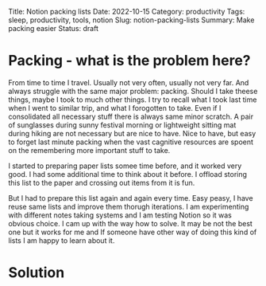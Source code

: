 Title: Notion packing lists
Date: 2022-10-15
Category: productivity
Tags: sleep, productivity, tools, notion
Slug: notion-packing-lists
Summary: Make packing easier
Status: draft

# Packing - what is the problem here?

From time to time I travel. Usually not very often, usually not very far.
And always struggle with the same major problem: packing.
Should I take theese things, maybe I took to much other things.
I try to recall what I took last time when I went to similar trip, and what I forogotten to take.
Even if I consolidated all necessary stuff there is always same minor scratch.
A pair of sunglasses during sunny festival morning or lightweight sitting mat during hiking
are not necessary but are nice to have.
Nice to have, but easy to forget last minute packing when the vast cagnitive resources are spoent on the remembering
more important stuff to take.

I started to preparing paper lists somee time before, and it worked very good.
I had some additional time to think about it before.
I offload storing this list to the paper and crossing out items from it is fun.

But I had to prepare this list again and again every time.
Easy peasy, I have reuse same lists and improve them thorugh iterations.
I am experimenting with different notes taking systems and I am testing Notion
so it was obvious choice. I cam up with the way how to solve.
It may be not the best one but it works for me and If someone have other way
of doing this kind of lists I am happy to learn about it.

# Solution
